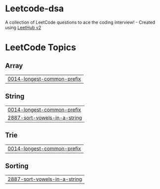# Leetcode-dsa
A collection of LeetCode questions to ace the coding interview! - Created using [LeetHub v2](https://github.com/arunbhardwaj/LeetHub-2.0)

<!---LeetCode Topics Start-->
# LeetCode Topics
## Array
|  |
| ------- |
| [0014-longest-common-prefix](https://github.com/durgakri/Leetcode-dsa/tree/master/0014-longest-common-prefix) |
## String
|  |
| ------- |
| [0014-longest-common-prefix](https://github.com/durgakri/Leetcode-dsa/tree/master/0014-longest-common-prefix) |
| [2887-sort-vowels-in-a-string](https://github.com/durgakri/Leetcode-dsa/tree/master/2887-sort-vowels-in-a-string) |
## Trie
|  |
| ------- |
| [0014-longest-common-prefix](https://github.com/durgakri/Leetcode-dsa/tree/master/0014-longest-common-prefix) |
## Sorting
|  |
| ------- |
| [2887-sort-vowels-in-a-string](https://github.com/durgakri/Leetcode-dsa/tree/master/2887-sort-vowels-in-a-string) |
<!---LeetCode Topics End-->